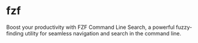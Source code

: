 # fzf
Boost your productivity with FZF Command Line Search, a powerful fuzzy-finding utility for seamless navigation and search in the command line.
